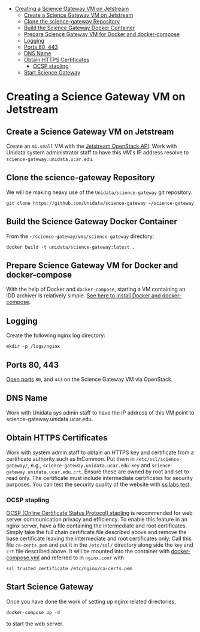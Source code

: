 - [Creating a Science Gateway VM on Jetstream](#h-49CACBE8)
  - [Create a Science Gateway VM on Jetstream](#h-593C3161)
  - [Clone the science-gateway Repository](#h-1EA54D54)
  - [Build the Science Gateway Docker Container](#h-4A66EE99)
  - [Prepare Science Gateway VM for Docker and docker-compose](#h-D311EB0F)
  - [Logging](#h-7FF2F781)
  - [Ports 80, 443](#h-5BF405FC)
  - [DNS Name](#h-F47D384F)
  - [Obtain HTTPS Certificates](#h-CE6457C8)
    - [OCSP stapling](#h-A7B71EC8)
  - [Start Science Gateway](#h-B30CBDF8)



<a id="h-49CACBE8"></a>

# Creating a Science Gateway VM on Jetstream


<a id="h-593C3161"></a>

## Create a Science Gateway VM on Jetstream

Create an `m1.small` VM with the [Jetstream OpenStack API](../../openstack/readme.md). Work with Unidata system administrator staff to have this VM's IP address resolve to `science-gateway.unidata.ucar.edu`.


<a id="h-1EA54D54"></a>

## Clone the science-gateway Repository

We will be making heavy use of the `Unidata/science-gateway` git repository.

```shell
git clone https://github.com/Unidata/science-gateway ~/science-gateway
```


<a id="h-4A66EE99"></a>

## Build the Science Gateway Docker Container

From the `~/science-gateway/vms/science-gateway` directory:

```shell
docker build -t unidata/science-gateway:latest .
```


<a id="h-D311EB0F"></a>

## Prepare Science Gateway VM for Docker and docker-compose

With the help of Docker and `docker-compose`, starting a VM containing an IDD archiver is relatively simple. [See here to install Docker and docker-compose](../../vm-init-readme.md).


<a id="h-7FF2F781"></a>

## Logging

Create the following nginx log directory:

```shell
mkdir -p /logs/nginx
```


<a id="h-5BF405FC"></a>

## Ports 80, 443

[Open ports](../../openstack/readme.md) `80`, and `443` on the Science Gateway VM via OpenStack.


<a id="h-F47D384F"></a>

## DNS Name

Work with Unidata sys admin staff to have the IP address of this VM point to science-gateway.unidata.ucar.edu.


<a id="h-CE6457C8"></a>

## Obtain HTTPS Certificates

Work with system admin staff to obtain an HTTPS key and certificate from a certificate authority such as InCommon. Put them in `/etc/ssl/science-gateway/`, e.g., `science-gateway.unidata.ucar.edu.key` and `science-gateway.unidata.ucar.edu.crt`. Ensure these are owned by root and set to read only. The certificate must include intermediate certificates for security purposes. You can test the security quality of the website with [ssllabs test](https://www.ssllabs.com/ssltest/).


<a id="h-A7B71EC8"></a>

### OCSP stapling

[OCSP (Online Certificate Status Protocol) stapling](https://en.wikipedia.org/wiki/OCSP_stapling) is recommended for web server communication privacy and efficiency. To enable this feature in an nginx server, have a file containing the intermediate and root certificates. Simply take the full chain certificate file described above and remove the base certificate leaving the intermediate and root certificates only. Call this file `ca-certs.pem` and put it in the `/etc/ssl/` directory along side the `key` and `crt` file described above. It will be mounted into the container with [docker-compose.yml](../../../vms/science-gateway/docker-compose.yml) and referred to in `nginx.conf` with

```fundamental
ssl_trusted_certificate /etc/nginx/ca-certs.pem
```


<a id="h-B30CBDF8"></a>

## Start Science Gateway

Once you have done the work of setting up nginx related directories,

```shell
docker-compose up -d
```

to start the web server.
